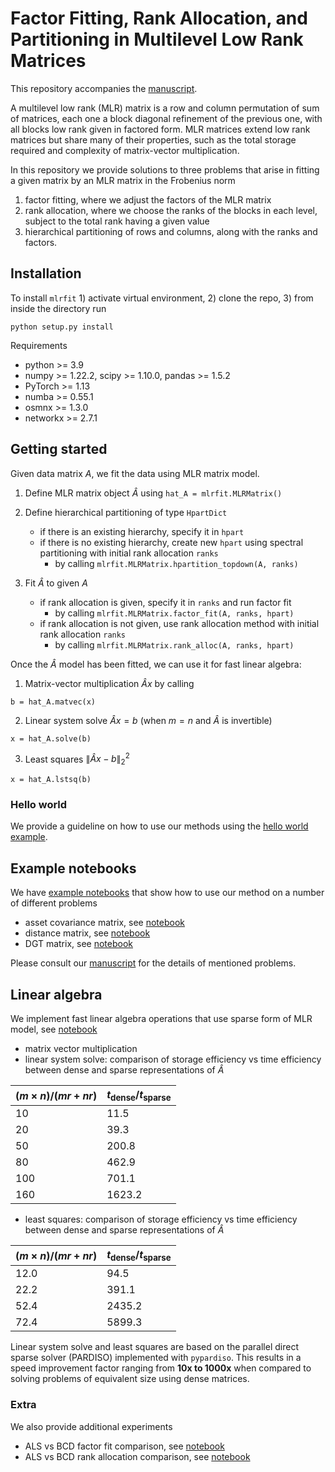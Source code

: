 

# Factor Fitting, Rank Allocation, and Partitioning in Multilevel Low Rank Matrices
 
This repository accompanies the [manuscript](https://stanford.edu/~boyd/papers/pdf/mlr_fitting.pdf).

A multilevel low rank (MLR) matrix is a row and column permutation of
sum of matrices, each one a block diagonal refinement of the previous one, 
with all blocks low rank given in factored form.
MLR matrices extend low rank matrices
but share many of their properties, such as the total storage required and
complexity of matrix-vector multiplication.

In this repository we provide solutions to three problems that arise in fitting a given matrix by an 
MLR matrix in the Frobenius norm 
1. factor fitting,
where we adjust the factors of the MLR matrix
1. rank allocation, where we choose the ranks of the blocks 
in each level, subject to the total rank having a given value
1. hierarchical partitioning of rows and 
columns, along with the ranks and factors.


## Installation
To install `mlrfit` 1) activate virtual environment, 2) clone the repo, 3) from inside the directory run 
```python3
python setup.py install
```
Requirements
* python >= 3.9
* numpy >= 1.22.2, scipy >= 1.10.0, pandas >= 1.5.2
* PyTorch >= 1.13
* numba >= 0.55.1
* osmnx >= 1.3.0
* networkx >= 2.7.1


## Getting started
Given data matrix $A$, we fit the data using MLR matrix model.

1. Define MLR matrix object $\hat A$ using `hat_A = mlrfit.MLRMatrix()`

2. Define hierarchical partitioning of type `HpartDict`
   * if there is an existing hierarchy, specify it in `hpart` 
   * if there is no existing hierarchy, create new `hpart` using spectral partitioning with initial rank allocation `ranks`
       * by calling `mlrfit.MLRMatrix.hpartition_topdown(A, ranks)`

3. Fit $\hat A$ to given $A$
    * if rank allocation is given, specify it in `ranks` and run factor fit
      * by calling `mlrfit.MLRMatrix.factor_fit(A, ranks, hpart)`
    * if rank allocation is not given, use rank allocation method with initial rank allocation `ranks`
        * by calling `mlrfit.MLRMatrix.rank_alloc(A, ranks, hpart)`

Once the $\hat A$ model has been fitted, we can use it for fast linear algebra:
1. Matrix-vector multiplication $\hat A x$ by calling
```python3
b = hat_A.matvec(x)
```
2. Linear system solve $\hat A x = b$ (when $m=n$ and $\hat A$ is invertible)
```python3
x = hat_A.solve(b)
``` 
3. Least squares $\| \hat A x - b\|_2^2$
```python3
x = hat_A.lstsq(b)
```


### Hello world
We provide a guideline on how to use our methods using the 
[hello world example](https://github.com/cvxgrp/mlr_fitting/tree/main/examples/hello_world.ipynb). 


## Example notebooks
We have [example notebooks](https://github.com/cvxgrp/mlr_fitting/tree/main/examples) 
that show how to use our method on a number of different problems
* asset covariance matrix, see [notebook](https://github.com/cvxgrp/mlr_fitting/blob/main/examples/gics_fit_cov.ipynb) 
* distance matrix, see [notebook](https://github.com/cvxgrp/mlr_fitting/blob/main/examples/full_fit_dist_pacifica.ipynb)  
* DGT matrix, see [notebook](https://github.com/cvxgrp/mlr_fitting/blob/main/examples/full_fit_dgt.ipynb)           

Please consult our [manuscript](XXX) for the details of mentioned problems. 

## Linear algebra
We implement fast linear algebra operations that use sparse form of MLR model, see 
[notebook](https://github.com/cvxgrp/mlr_fitting/blob/main/examples/sparse_linop.ipynb)
 * matrix vector multiplication
 * linear system solve: comparison of storage efficiency vs time efficiency between dense and sparse
   representations of $\hat A$

| $(m \times n) / (mr+nr)$   | $t_{\mathrm{dense}} / t_{\mathrm{sparse}}$ |
| :------------ | :----------- | 
10       |     11.5      |
20       |     39.3      |
50      |     200.8      |
80      |     462.9      |
100     |     701.1      |
160     |     1623.2      |

 * least squares: comparison of storage efficiency vs time efficiency between dense and sparse
   representations
of $\hat A$

| $(m \times n) / (mr+nr)$   | $t_{\mathrm{dense}} / t_{\mathrm{sparse}}$ |
| :------------ | :----------- | 
12.0       |     94.5      |
22.2       |     391.1      |
52.4       |     2435.2      |
72.4       |     5899.3      |


Linear system solve and least squares are based on the parallel direct sparse
solver (PARDISO) implemented with `pypardiso`.
This results in a speed improvement factor ranging from **10x to 1000x** when 
compared to solving problems of equivalent size using dense matrices.


### Extra
We also provide additional experiments 
* ALS vs BCD factor fit comparison, see [notebook](https://github.com/cvxgrp/mlr_fitting/blob/main/examples/factor_fit_als_bcd.ipynb)
* ALS vs BCD rank allocation comparison, see
  [notebook](https://github.com/cvxgrp/mlr_fitting/blob/main/examples/rank_alloc_als_bcd.ipynb)
